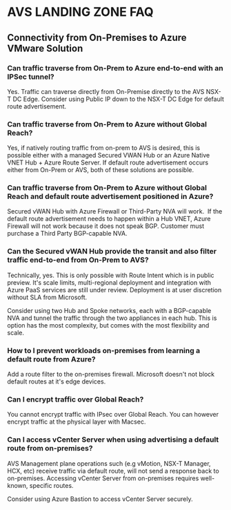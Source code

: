 # AVS LANDING ZONE FAQ

## Connectivity from On-Premises to Azure VMware Solution

### Can traffic traverse from On-Prem to Azure end-to-end with an IPSec tunnel?

Yes. Traffic can traverse directly from On-Premise directly to the AVS NSX-T DC Edge. Consider using Public IP down to the NSX-T DC Edge for default route advertisement. 

### Can traffic traverse from On-Prem to Azure without Global Reach? 

Yes, if natively routing traffic from on-prem to AVS is desired, this is possible either with a managed Secured VWAN Hub or an Azure Native VNET Hub + Azure Route Server. If default route advertisement occurs either from On-Prem or AVS, both of these solutions are possible.  

### Can traffic traverse from On-Prem to Azure without Global Reach and default route advertisement positioned in Azure? 

Secured vWAN Hub with Azure Firewall or Third-Party NVA will work.  If the default route advertisement needs to happen within a Hub VNET, Azure Firewall will not work because it does not speak BGP. Customer must purchase a Third Party BGP-capable NVA.    

### Can the Secured vWAN Hub provide the transit and also filter traffic end-to-end from On-Prem to AVS?  

Technically, yes. This is only possible with Route Intent which is in public preview. It's scale limits, multi-regional deployment and integration with Azure PaaS services are still under review. Deployment is at user discretion without SLA from Microsoft.  

Consider using two Hub and Spoke networks, each with a BGP-capable NVA and tunnel the traffic through the two appliances in each hub. This is option has the most complexity, but comes with the most flexibility and scale. 

### How to I prevent workloads on-premises from learning a default route from Azure?

Add a route filter to the on-premises firewall. Microsoft doesn't not block default routes at it's edge devices.   

### Can I encrypt traffic over Global Reach?

You cannot encrypt traffic with IPsec over Global Reach. You can however encrypt traffic at the physical layer with Macsec. 

### Can I access vCenter Server when using advertising a default route from on-premises?

AVS Management plane operations such (e.g vMotion, NSX-T Manager, HCX, etc) receive traffic via default route, will not send a response back to on-premises. Accessing vCenter Server from on-premises requires well-known, specific routes. 

Consider using Azure Bastion to access vCenter Server securely.
